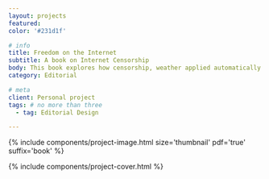 ```yaml
---
layout: projects
featured: 
color: '#231d1f'

# info
title: Freedom on the Internet
subtitle: A book on Internet Censorship
body: This book explores how censorship, weather applied automatically by the author, or carried out by countries and organisation
category: Editorial

# meta
client: Personal project
tags: # no more than three
  - tag: Editorial Design

---
```


{% include components/project-image.html 
  size='thumbnail'
  pdf='true'
  suffix='book'
%}

{% include components/project-cover.html %}
